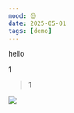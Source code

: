 ```yaml
---
mood: 😎
date: 2025-05-01
tags: [demo]
---
```


hello

**1**

> 1

![](https://www.maresera.top/img/tx.png)
